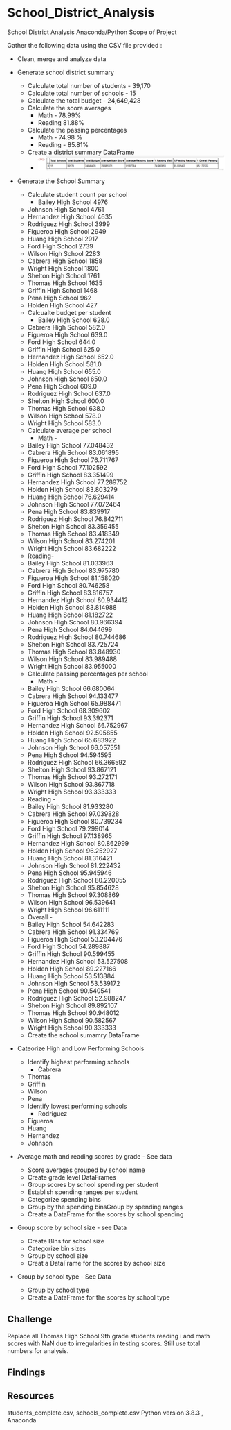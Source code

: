 # School_District_Analysis
School District Analysis Anaconda/Python
Scope of Project 

Gather the following data using the CSV file provided  : 
* Clean, merge and analyze data
* Generate school district summary 
    * Calculate total number of students - 39,170
    * Calculate total number of schools - 15 
    * Calculate the total budget - 24,649,428
    * Calculate the score averages 
        * Math - 78.99%
        * Reading 81.88%
    * Calculate the passing percentages
        * Math - 74.98 %
        * Reading - 85.81%
    * Create a district summary DataFrame
        *  ![School District Summary](DistrictSummary.png)
	
 * Generate the School Summary 
    * Calculate student count per school
    	* Bailey High School       4976
	* Johnson High School      4761
	* Hernandez High School    4635
	* Rodriguez High School    3999
	* Figueroa High School     2949
	* Huang High School        2917
	* Ford High School         2739
	* Wilson High School       2283
	* Cabrera High School      1858
	* Wright High School       1800
	* Shelton High School      1761
	* Thomas High School       1635
	* Griffin High School      1468
	* Pena High School          962
	* Holden High School        427
    * Calcualte budget per student 	
    	* Bailey High School       628.0
	* Cabrera High School      582.0
	* Figueroa High School     639.0
	* Ford High School         644.0
	* Griffin High School      625.0
	* Hernandez High School    652.0
	* Holden High School       581.0
	* Huang High School        655.0
	* Johnson High School      650.0
	* Pena High School         609.0
	* Rodriguez High School    637.0
	* Shelton High School      600.0
	* Thomas High School       638.0
	* Wilson High School       578.0
	* Wright High School       583.0
    * Calculate average per school
    	* Math - 
	* Bailey High School       77.048432
	* Cabrera High School      83.061895
	* Figueroa High School     76.711767
	* Ford High School         77.102592
	* Griffin High School      83.351499
	* Hernandez High School    77.289752
	* Holden High School       83.803279
	* Huang High School        76.629414
	* Johnson High School      77.072464
	* Pena High School         83.839917
	* Rodriguez High School    76.842711
	* Shelton High School      83.359455
	* Thomas High School       83.418349
	* Wilson High School       83.274201
	* Wright High School       83.682222
	* Reading- 
	* Bailey High School       81.033963
	* Cabrera High School      83.975780
	* Figueroa High School     81.158020
	* Ford High School         80.746258
	* Griffin High School      83.816757
	* Hernandez High School    80.934412
	* Holden High School       83.814988
	* Huang High School        81.182722
	* Johnson High School      80.966394
	* Pena High School         84.044699
	* Rodriguez High School    80.744686
	* Shelton High School      83.725724
	* Thomas High School       83.848930
	* Wilson High School       83.989488
	* Wright High School       83.955000
    * Calculate passing percentages per school
    	* Math - 	
	* Bailey High School       66.680064
	* Cabrera High School      94.133477
	* Figueroa High School     65.988471
	* Ford High School         68.309602
	* Griffin High School      93.392371
	* Hernandez High School    66.752967
	* Holden High School       92.505855
	* Huang High School        65.683922
	* Johnson High School      66.057551
	* Pena High School         94.594595
	* Rodriguez High School    66.366592
	* Shelton High School      93.867121
	* Thomas High School       93.272171
	* Wilson High School       93.867718
	* Wright High School       93.333333
	* Reading - 
	* Bailey High School       81.933280
	* Cabrera High School      97.039828
	* Figueroa High School     80.739234
	* Ford High School         79.299014
	* Griffin High School      97.138965
	* Hernandez High School    80.862999
	* Holden High School       96.252927
	* Huang High School        81.316421
	* Johnson High School      81.222432
	* Pena High School         95.945946
	* Rodriguez High School    80.220055
	* Shelton High School      95.854628
	* Thomas High School       97.308869
	* Wilson High School       96.539641
	* Wright High School       96.611111
	* Overall - 
	* Bailey High School       54.642283
	* Cabrera High School      91.334769
	* Figueroa High School     53.204476
	* Ford High School         54.289887
	* Griffin High School      90.599455
	* Hernandez High School    53.527508
	* Holden High School       89.227166
	* Huang High School        53.513884
	* Johnson High School      53.539172
	* Pena High School         90.540541
	* Rodriguez High School    52.988247
	* Shelton High School      89.892107
	* Thomas High School       90.948012
	* Wilson High School       90.582567
	* Wright High School       90.333333
    * Create the school sumamry DataFrame
    
 * Cateorize High and Low Performing Schools 
     * Identify highest performing schools
     	* Cabrera 
	* Thomas
	* Griffin
	* Wilson
	* Pena     	
    * Identify lowest performing schools
    	* Rodriguez
	* Figueroa
	* Huang
	* Hernandez
	* Johnson
	
 * Average math and reading scores by grade - See data 
    * Score averages grouped by school name    
    * Create grade level DataFrames 
    * Group scores by school spending per student
    * Establish spending ranges per student
    * Categorize spending bins
    * Group by the spending binsGroup by spending ranges
    * Create a DataFrame for the scores by school spending
    
 * Group score by school size - see Data
    * Create BIns for school size
    * Categorize bin sizes
    * Group by school size
    * Creat a DataFrame for the scores by school size
 * Group by school type - See Data  
    * Group by school type
    * Create a DataFrame for the scores by school type
    
 ## Challenge 
 Replace all Thomas High School 9th grade students reading i and math scores with NaN due to irregularities in testing scores. Still use total numbers for analysis. 
 
 ## Findings 
    
    
    
    
    
    


## Resources
students_complete.csv, schools_complete.csv
Python version 3.8.3 , Anaconda 

